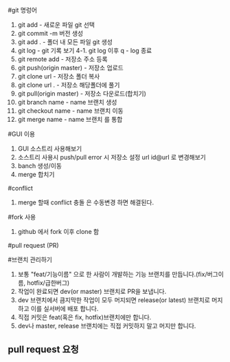 #git 명렁어
1. git add  - 새로운 파일 git 선택
2. git commit -m 버전 생성
3. git add . - 폴더 내 모든 파일 git 생성
4. git log - git 기록 보기
4-1. git log 이후 q - log 종료
5. git remote add - 저장소 주소 등록
6. git push(origin master) - 저장소 업로드
7. git clone url - 저장소 폴더 복사
8. git clone url . - 저장소 해당폴더에 풀기
9. git pull(origin master) - 저장소 다운로드(합치기)
10. git branch name - name 브랜치 생성
11. git checkout name - name 브랜치 이동 
12. git merge name - name 브랜치 를 통합

#GUI 이용
1. GUI 소스트리 사용해보기
2. 소스트리 사용시 push/pull error 시 저장소 설정 url id@url 로 변경해보기
3. banch 생성/이동
4. merge 합치기

#conflict
1. merge 할때 conflict 충돌 은 수동변경 하면 해결된다.


#fork 사용
1. github 에서 fork 이후 clone 함

#pull request (PR)


#브랜치 관리하기 
1. 보통 "feat/기능이름" 으로 한 사람이 개발하는 기능 브랜치를 만듭니다.(fix/버그이름, hotfix/급한버그)
2. 작업이 완료되면 dev(or master) 브랜치로 PR을 보냅니다.
3. dev 브랜치에서 큼지막한 작업이 모두 머지되면 release(or latest) 브랜치로 머지하고 이를 실서버에 배포 합니다.
4. 직접 커밋은 feat(혹은 fix, hotfix)브랜치에만 합니다.
5. dev나 master, release 브랜치에는 직접 커밋하지 말고 머지만 합니다.

## pull request 요청